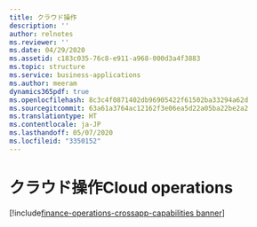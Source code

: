 ```yaml
---
title: クラウド操作
description: ''
author: relnotes
ms.reviewer: ''
ms.date: 04/29/2020
ms.assetid: c183c035-76c8-e911-a968-000d3a4f3883
ms.topic: structure
ms.service: business-applications
ms.author: meeram
dynamics365pdf: true
ms.openlocfilehash: 8c3c4f0871402db96905422f61502ba33294a62d
ms.sourcegitcommit: 63a61a3764ac12162f3e06ea5d22a05ba22be2a2
ms.translationtype: HT
ms.contentlocale: ja-JP
ms.lasthandoff: 05/07/2020
ms.locfileid: "3350152"
---
```

# <a name="cloud-operations"></a><span data-ttu-id="83807-102">クラウド操作</span><span class="sxs-lookup"><span data-stu-id="83807-102">Cloud operations</span></span>

[!include[finance-operations-crossapp-capabilities banner](../includes/finance-operations-crossapp-capabilities.md)]

<!--structure start-->

<!--structure end-->



